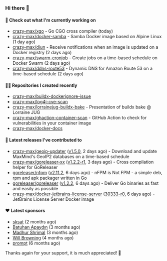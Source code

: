### Hi there 👋

#### 👷 Check out what I'm currently working on

- [crazy-max/xgo](https://github.com/crazy-max/xgo) - Go CGO cross compiler (today)
- [crazy-max/docker-samba](https://github.com/crazy-max/docker-samba) - Samba Docker image based on Alpine Linux (1 day ago)
- [crazy-max/diun](https://github.com/crazy-max/diun) - Receive notifications when an image is updated on a Docker registry (2 days ago)
- [crazy-max/swarm-cronjob](https://github.com/crazy-max/swarm-cronjob) - Create jobs on a time-based schedule on Docker Swarm (2 days ago)
- [crazy-max/ddns-route53](https://github.com/crazy-max/ddns-route53) - Dynamic DNS for Amazon Route 53 on a time-based schedule (2 days ago)

#### 👨‍💻 Repositories I created recently

- [crazy-max/buildx-dockerignore-issue](https://github.com/crazy-max/buildx-dockerignore-issue)
- [crazy-max/log4j-cve-scan](https://github.com/crazy-max/log4j-cve-scan)
- [crazy-max/lorrainejug-buildx-bake](https://github.com/crazy-max/lorrainejug-buildx-bake) - Presentation of buildx bake @ Lorraine JUG
- [crazy-max/ghaction-container-scan](https://github.com/crazy-max/ghaction-container-scan) - GitHub Action to check for vulnerabilities in your container image
- [crazy-max/docker-docs](https://github.com/crazy-max/docker-docs)

#### 🚀 Latest releases I've contributed to

- [crazy-max/geoip-updater](https://github.com/crazy-max/geoip-updater) ([v1.5.0](https://github.com/crazy-max/geoip-updater/releases/tag/v1.5.0), 2 days ago) - Download and update MaxMind&#39;s GeoIP2 databases on a time-based schedule
- [crazy-max/goreleaser-xx](https://github.com/crazy-max/goreleaser-xx) ([v1.2.2-r1](https://github.com/crazy-max/goreleaser-xx/releases/tag/v1.2.2-r1), 3 days ago) - Cross compilation helper for GoReleaser
- [goreleaser/nfpm](https://github.com/goreleaser/nfpm) ([v2.11.2](https://github.com/goreleaser/nfpm/releases/tag/v2.11.2), 6 days ago) - nFPM is Not FPM - a simple deb, rpm and apk packager written in Go
- [goreleaser/goreleaser](https://github.com/goreleaser/goreleaser) ([v1.2.2](https://github.com/goreleaser/goreleaser/releases/tag/v1.2.2), 6 days ago) - Deliver Go binaries as fast and easily as possible
- [crazy-max/docker-jetbrains-license-server](https://github.com/crazy-max/docker-jetbrains-license-server) ([30333-r0](https://github.com/crazy-max/docker-jetbrains-license-server/releases/tag/30333-r0), 6 days ago) - JetBrains License Server Docker image

#### ❤️ Latest sponsors
- [sksat](https://github.com/sksat) (2 months ago)
- [Batuhan Apaydın](https://github.com/developer-guy) (3 months ago)
- [Madhur Shrimal](https://github.com/shrimalmadhur) (3 months ago)
- [Will Browning](https://github.com/willbrowningme) (4 months ago)
- [prompt](https://github.com/pr-mpt) (6 months ago)

Thanks again for your support, it is much appreciated! 🙏
